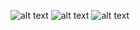 ![alt text](https://lh3.google.com/u/0/d/0B0_WQjKGet5_QXpKVGhLZFJzV2c=w2880-h1464-iv1 "Logo Title Text 1")
![alt text](https://lh3.google.com/u/0/d/0B0_WQjKGet5_NzBGNVlud0Z1ZkU=w2880-h1464-iv1 "Logo Title Text 1")
![alt text](https://lh3.google.com/u/0/d/0B0_WQjKGet5_WTVUODJLaWZOWkk=w2880-h1464-iv1 "Logo Title Text 1")
